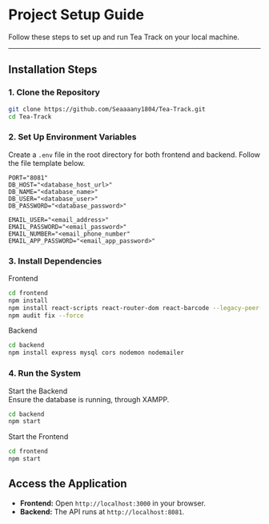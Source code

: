 # Project Setup Guide

Follow these steps to set up and run Tea Track on your local machine.

---

## Installation Steps

### 1. Clone the Repository
```bash
git clone https://github.com/Seaaaany1804/Tea-Track.git
cd Tea-Track
```

### 2. Set Up Environment Variables
Create a `.env` file in the root directory for both frontend and backend. Follow the file template below.

```env
PORT="8081"
DB_HOST="<database_host_url>"
DB_NAME="<database_name>"
DB_USER="<database_user>"
DB_PASSWORD="<database_password>"

EMAIL_USER="<email_address>"
EMAIL_PASSWORD="<email_password>"
EMAIL_NUMBER="<email_phone_number"
EMAIL_APP_PASSWORD="<email_app_password>"
```
### 3. Install Dependencies

Frontend

```bash
cd frontend
npm install
npm install react-scripts react-router-dom react-barcode --legacy-peer-deps
npm audit fix --force
```

Backend

```bash
cd backend
npm install express mysql cors nodemon nodemailer
```

### 4. Run the System

Start the Backend\
Ensure the database is running, through XAMPP.

```bash
cd backend
npm start
```

Start the Frontend

```bash
cd frontend
npm start
```

## Access the Application

- **Frontend:** Open `http://localhost:3000` in your browser.
- **Backend:** The API runs at `http://localhost:8081`.
